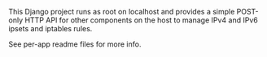This Django project runs as root on localhost
and provides a simple POST-only HTTP API
for other components on the host
to manage IPv4 and IPv6
ipsets and iptables rules.

See per-app readme files for more info.
